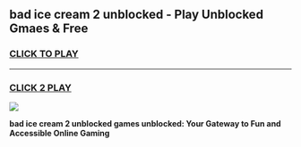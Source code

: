 
## bad ice cream 2 unblocked - Play Unblocked Gmaes & Free
<h3>
<a href="https://news.freeplayer.one?title=bad_ice_cream_2_unblocked&ref=23F">CLICK TO PLAY</a></h3>
<hr>

<h3>
<a href="https://news.freeplayer.one?title=bad_ice_cream_2_unblocked&ref=23F">CLICK 2 PLAY</a>
  
</h3>

<a href="https://news.freeplayer.one?title=bad_ice_cream_2_unblocked&ref=23F/"><img src="https://clearcache.store/games.png"></a>


**bad ice cream 2 unblocked games unblocked: Your Gateway to Fun and Accessible Online Gaming**
